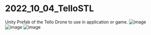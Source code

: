 # 2022_10_04_TelloSTL
Unity Prefab of the Tello Drone to use in application or game.
![image](https://user-images.githubusercontent.com/20149493/206799420-852fefb2-d05a-4029-84ce-bddd8e47e7e2.png)
![image](https://user-images.githubusercontent.com/20149493/206799480-ff038dfd-4574-4f52-8c6d-44eff884ff06.png)
![image](https://user-images.githubusercontent.com/20149493/206799499-9cee3244-023c-44e3-886e-6cd2339c6387.png)
